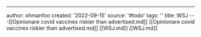 ---
author: ohmanfoo
created: '2022-09-15'
source: '#todo'
tags: ''
title: WSJ
---[[Opinionare covid vaccines riskier than advertised.md]]
[[Opinionare covid vaccines riskier than advertised.md]]
[[WSJ.md]]
[[WSJ.md]]
